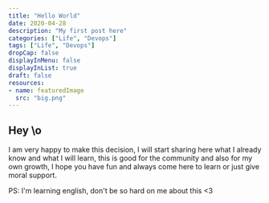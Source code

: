 ```yaml
---
title: "Hello World"
date: 2020-04-28
description: "My first post here"
categories: ["Life", "Devops"]
tags: ["Life", "Devops"]
dropCap: false
displayInMenu: false
displayInList: true
draft: false
resources:
- name: featuredImage
  src: "big.png"
---
```


## Hey \o

I am very happy to make this decision, I will start sharing here what I already know and what I will learn, this is good for the community and also for my own growth, I hope you have fun and always come here to learn or just give moral support.

PS: I'm learning english, don't be so hard on me about this <3